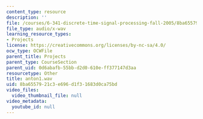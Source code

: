 ```yaml
---
content_type: resource
description: ''
file: /courses/6-341-discrete-time-signal-processing-fall-2005/8ba6557921c3e696d1f31683d0ca75bd_anton1.wav
file_type: audio/x-wav
learning_resource_types:
- Projects
license: https://creativecommons.org/licenses/by-nc-sa/4.0/
ocw_type: OCWFile
parent_title: Projects
parent_type: CourseSection
parent_uid: 0d6abafb-55bb-d2d0-610e-ff377147d3aa
resourcetype: Other
title: anton1.wav
uid: 8ba65579-21c3-e696-d1f3-1683d0ca75bd
video_files:
  video_thumbnail_file: null
video_metadata:
  youtube_id: null
---
```

